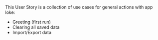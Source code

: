 This User Story is a collection of use cases for general actions with app loke:
- Greeting (first run)
- Clearing all saved data
- Import/Export data 